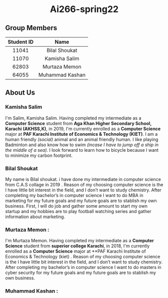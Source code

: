 <h1 align="center">Ai266-spring22</h1>

## Group Members
| Student ID | Name |
| :---: | :---:  |
| 11041 | Bilal Shoukat |
| 11070 | Kamisha Salim |
| 62803 | Murtaza Memon |
| 64055 | Muhammad Kashan |

## About Us
### Kamisha Salim 
I'm Salim, Kamisha Salim. Having completed my intermediate as a **Computer Science** student from **Aga Khan Higher Secondary School, Karachi (AKHSS,K)**, in 2019, I'm currently enrolled as a **Computer Science** major at **PAF Karachi Institute of Economics & Technology (KIET)**.
I am a human friendly *(social)* animal and an animal friendly human. I like playing Badminton and also know how to swim *(incase I have to jump off a ship in the middle of a sea)*. I look forward to learn how to bicycle because I want to minimize my carbon footprint.

### Bilal Shoukat
My name is Bilal shoukat. i have done my intermediate in computer science from C.A.S collage in 2019 . Reason of my choosing computer science is the I have little bit interest in the field, and I don’t want to study chemistry. After completing my bachelor’s in computer science I want to do MBA in marketing for my future goals and my future goals are to stablish my own business. First, I will do job and gather some amount to start my own startup and my hobbies are to play football watching series and gather information about marketing.

### Murtaza Memon :
I'm Murtaza Memon. Having completed my intermediate as a **Computer Science** student from **superior college Karachi**, in 2018, I'm currently enrolled as a **Computer Science** major at **PAF Karachi Institute of Economics & Technology (kiet) .
Reason of my choosing computer science is the I have little bit interest in the field, and I don’t want to study chemistry. After completing my bachelor’s in computer science I want to do masters in cyber security for my future goals and my future goals are to stablish my own business.

### Muhammad Kashan :
